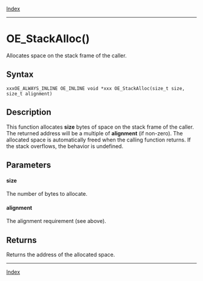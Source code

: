 [Index](index.md)

---
# OE_StackAlloc()

Allocates space on the stack frame of the caller.

## Syntax

    xxxOE_ALWAYS_INLINE OE_INLINE void *xxx OE_StackAlloc(size_t size, size_t alignment)
## Description 

This function allocates **size** bytes of space on the stack frame of the caller. The returned address will be a multiple of **alignment** (if non-zero). The allocated space is automatically freed when the calling function returns. If the stack overflows, the behavior is undefined.



## Parameters

#### size

The number of bytes to allocate.

#### alignment

The alignment requirement (see above).

## Returns

Returns the address of the allocated space.

---
[Index](index.md)

